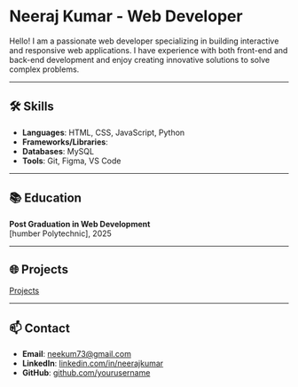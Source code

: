 # Neeraj Kumar - Web Developer

Hello! I am a passionate web developer specializing in building interactive and responsive web applications. I have experience with both front-end and back-end development and enjoy creating innovative solutions to solve complex problems.

---
## 🛠️ Skills

- **Languages**: HTML, CSS, JavaScript, Python
- **Frameworks/Libraries**: 
- **Databases**: MySQL
- **Tools**: Git, Figma, VS Code

---
## 📚 Education
**Post Graduation in Web Development**  
[humber Polytechnic], 2025

---

## 🌐 Projects
[Projects](projects.markdown)

---

## 📫 Contact

- **Email**: neekum73@gmail.com
- **LinkedIn**: [linkedin.com/in/neerajkumar](https://linkedin.com/in/neerajkumar)
- **GitHub**: [github.com/yourusername](https://github.com/yourusername)